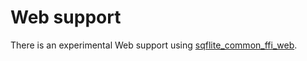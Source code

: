 # Web support

There is an experimental Web support using [sqflite_common_ffi_web](https://pub.dev/packages/sqflite_common_ffi_web).
